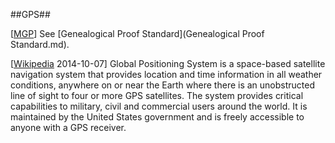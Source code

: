 ##GPS##

\[[MGP](SOURCES.md#MGP)\] See [Genealogical Proof Standard](Genealogical Proof Standard.md).

\[[Wikipedia](http://en.wikipedia.org/wiki/Global_Positioning_System) 2014-10-07\] Global Positioning System is a space-based satellite navigation system that provides location and time information in all weather conditions, anywhere on or near the Earth where there is an unobstructed line of sight to four or more GPS satellites. The system provides critical capabilities to military, civil and commercial users around the world. It is maintained by the United States government and is freely accessible to anyone with a GPS receiver.
